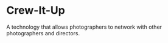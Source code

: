 # Crew-It-Up
A technology that allows photographers to network with other photographers and directors.
